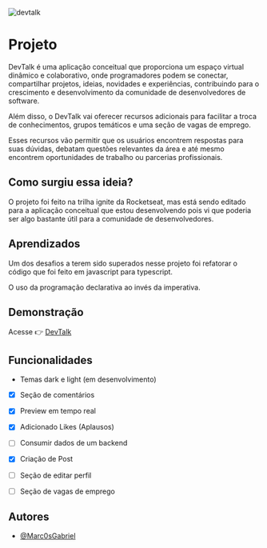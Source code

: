 ![devtalk](https://blog-devtalk.vercel.app/images/logo.svg)


# Projeto


 DevTalk é uma aplicação conceitual que proporciona um espaço virtual dinâmico e colaborativo, onde programadores podem se conectar, compartilhar projetos, ideias, novidades e experiências, contribuindo para o crescimento e desenvolvimento da comunidade de desenvolvedores de software.

 Além disso, o DevTalk vai oferecer recursos adicionais para facilitar a troca de conhecimentos, grupos temáticos e uma seção de vagas de emprego. 
 
 Esses recursos vão permitir que os usuários encontrem respostas para suas dúvidas, debatam questões relevantes da área e até mesmo encontrem oportunidades de trabalho ou parcerias profissionais.


## Como surgiu essa ideia?
O projeto foi feito na trilha ignite da Rocketseat, mas está sendo editado para a aplicação conceitual que estou desenvolvendo pois vi que poderia ser algo bastante útil para a comunidade de desenvolvedores.

## Aprendizados


Um dos desafios a terem sido superados nesse projeto foi
refatorar o código que foi feito em javascript para typescript.

O uso da programação declarativa ao invés da imperativa.


## Demonstração
Acesse 👉️
[DevTalk](https://blog-devtalk.vercel.app/)

## Funcionalidades

- Temas dark e light (em desenvolvimento)
- [x]  Seção de comentários
- [x]  Preview em tempo real
- [x]  Adicionado Likes (Aplausos)
- [ ]  Consumir dados de um backend
- [x]  Criação de Post
- [ ]  Seção de editar perfil 
- [ ]  Seção de vagas de emprego



## Autores

- [@Marc0sGabriel](https://www.github.com/Marc0sGabriel)

